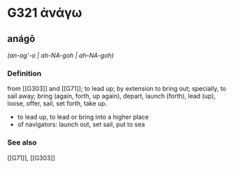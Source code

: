 # G321 ἀνάγω

## anágō

_(an-ag'-o | ah-NA-goh | ah-NA-goh)_

### Definition

from [[G303]] and [[G71]]; to lead up; by extension to bring out; specially, to sail away; bring (again, forth, up again), depart, launch (forth), lead (up), loose, offer, sail, set forth, take up.

- to lead up, to lead or bring into a higher place
- of navigators: launch out, set sail, put to sea

### See also

[[G71]], [[G303]]

